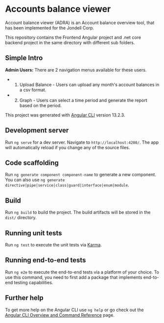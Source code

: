 # Accounts balance viewer

Account balance viewer (ADRA) is an Account balance overview tool, that has been implemented for the Jondell Corp.

This repository contains the Frontend Angular project and .net core backend project in the same directory with different sub folders.

## Simple Intro

**Admin Users:** There are 2 navigation menus available for these users.

- 1.  Upload Balance - Users can upload any month's account balances in a csv format.
- 2. Graph - Users can select a time period and generate the report based on the period.

This project was generated with [Angular CLI](https://github.com/angular/angular-cli) version 13.2.3.

## Development server

Run `ng serve` for a dev server. Navigate to `http://localhost:4200/`. The app will automatically reload if you change any of the source files.

## Code scaffolding

Run `ng generate component component-name` to generate a new component. You can also use `ng generate directive|pipe|service|class|guard|interface|enum|module`.

## Build

Run `ng build` to build the project. The build artifacts will be stored in the `dist/` directory.

## Running unit tests

Run `ng test` to execute the unit tests via [Karma](https://karma-runner.github.io).

## Running end-to-end tests

Run `ng e2e` to execute the end-to-end tests via a platform of your choice. To use this command, you need to first add a package that implements end-to-end testing capabilities.

## Further help

To get more help on the Angular CLI use `ng help` or go check out the [Angular CLI Overview and Command Reference](https://angular.io/cli) page.
